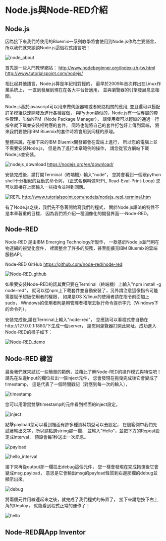 # Node.js與Node-RED介紹

## Node.js

因為接下來我們將使用的Bluemix一系列教學將會使用到Node.js作為主要語言，
所以我們就來談談Node.js這個程式語言吧！

![node_about](pic/node_about.png)

首先是一些入門教學網站：
http://www.nodebeginner.org/index-zh-tw.html
http://www.tutorialspoint.com/nodejs/

相比起其他語言，Node.js算是年紀相對輕的，
最早於2009年首次釋出在Linux作業系統上，
一直到發展到現在在各大平台皆適用，
並與瀏覽器的引擎發展息息相關。

Node.js基於javascript可以用來做伺服器端或者網路相關的應用,
並且還可以搭配許多模組快速開發及進行各種實做，
與Python類似的，Node.js有一個專屬的套件管理，叫做NPM（Node Package Manager），
讓使用者可以輕鬆的通過一行指令就下載並安裝相對應的套件，
同時也能將自己的套件打包好上傳到雲端，
將來我們要使用IBM Bluemix的套件時將會用到同樣的原理。

整體來說，在接下來的IBM Bluemix開發都會在雲端上進行，
所以您的電腦上並不需要安裝Node.js，
但是為了進行本章範例的操作，
請您從官方網站下載Node.js並安裝。

![nodejs_download](pic/nodejs_download.png)
https://nodejs.org/en/download/

安裝完成後，請打開Terminal（終端機）輸入"node"，
您將會看到一個跟python shell十分相似的互動式命令列，
(正式名稱叫做REPL, Read-Eval-Print-Loop)
您可以直接在上面輸入一些指令並得到回應。

![REPL](pic/REPL.png)
http://www.tutorialspoint.com/nodejs/nodejs_repl_terminal.htm

有了Node.js之後，我們先不急著開始寫我們的程式，
關於Node.js語法的特性不是本章著重的目標，
因為我們將介紹一種圖像化的開發界面---Node-RED。


## Node-RED

Node-RED 是由IBM Emerging Technology所製作，
一款基於Node.js並門用在物連網的視覺化套件，
裡面整合了許多的服務，甚至能擴充IBM Bluemix的雲端服務API。

Node-RED GitHub
https://github.com/node-red/node-red

![Node-RED_github](pic/Node-RED_github.png)

如果要安裝Node-RED的話其實只要在Terminal（終端機）上輸入"npm install -g node-red"，
就可以從npm上下載套件並自動安裝了，另外請注意這像指令可能需要賦予超級使用者的權限，
如果是OS X/linux的使用者請在指令前面加上sudo，
Windows的使用者則是用管理者權限去執行命令提示字元（Windows下的命令列）。

安裝完成後,請在Terminal上輸入"node-red"，
您應該可以看程式會自動在http://127.0.0.1:1880/下生成一個server，
請您用瀏覽器打開此網址，成功進入Node-RED的樣子如下：

![Node-RED_demo](pic/Node-RED_demo.png)


## Node-RED 練習

最後我們就來試試一些簡單的範例，並藉此了解Node-RED的操作模式與特性吧！
請先在左邊Input的欄位拉出一個inject元件，
您會發現在拖曳完成後它會變成了timestamp，
這是代表了一個時間戳記（對應到每一次的輸入），

![timestamp](pic/timestamp.png)

您可以用滑鼠雙擊timestamp的元件看到裡面的inject設定，

![inject](pic/intect.png)

點擊payload您可以看到裡面有許多種資料類型可以去設定，
在個範例中我們先試著輸出文字，所以請點選string那一欄，
並輸入"Hello"，並把下方的Repeat設定成interval，
預設會每1秒送出一次訊息。

![payload](pic/payload.png)

![hello_interval](pic/hello_interval.png)

接下來再從output那一欄拉出debug這個元件，
您一樣會發現在完成拖曳後它會變成msg.payload，
意思是它會輸出msg的payload性質到右邊那欄的debug並顯示出來。

![debug](pic/debug.png)

將兩個元件用線連起來之後，就完成了我們程式的佈置了，
接下來請您按下右上角的Deploy，
就能看到程式正常的運作了！

![hello](pic/hello.png)


## Node-RED與App Inventor










